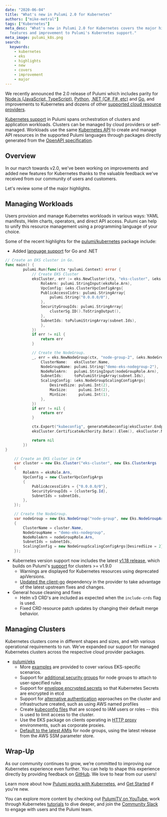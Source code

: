 ```yaml
---
date: "2020-06-04"
title: "What's new in Pulumi 2.0 for Kubernetes"
authors: ["mike-metral"]
tags: ["Kubernetes"]
meta_desc: "What's new in Pulumi 2.0 for Kubernetes covers the major highlights of
  features and improvement to Pulumi's Kubernetes support."
meta_image: pulumi_k8s.png
search:
  keywords:
    - kubernetes
    - eks
    - highlights
    - new
    - covers
    - improvement
    - major
---
```


We recently announced the 2.0 release of Pulumi which includes parity for
[Node.js (JavaScript, TypeScript)](/docs/languages-sdks/javascript), [Python](/docs/languages-sdks/python/), [.NET (C#, F#, etc)](/docs/languages-sdks/dotnet) and [Go](/docs/languages-sdks/go/),
and improvements to Kubernetes and dozens of other [supported cloud resource providers](/registry/).

[Kubernetes support](/registry/packages/kubernetes/) in Pulumi spans orchestration of clusters and application
workloads. Clusters can be managed by cloud providers or self-managed.
Workloads use the same [Kubernetes API](https://kubernetes.io/docs/reference/) to create and manage API resources in the
supported Pulumi languages through packages directly generated from the [OpenAPI specification](https://github.com/kubernetes/kubernetes/tree/master/api/openapi-spec).

<!--more-->

## Overview

In our march towards v2.0, we've been working on improvements and added new
features for Kubernetes thanks to the valuable feedback we've received from our
community of users and customers.

Let's review some of the major highlights.

## Managing Workloads

Users provision and manage Kubernetes workloads in various ways: YAML
manifests, Helm charts, operators, and direct API access. Pulumi can help to
unify this resource management using a programming language of your choice.

Some of the recent highlights for the [pulumi/kubernetes](https://github.com/pulumi/pulumi-kubernetes) package include:

* Added [language support](https://www.pulumi.com/registry/packages/kubernetes/#library-packages) for Go and .NET

```go
// Create an EKS cluster in Go.
func main() {
        pulumi.Run(func(ctx *pulumi.Context) error {
            // Create EKS Cluster
            eksCluster, err := eks.NewCluster(ctx, "eks-cluster", &eks.ClusterArgs{
                RoleArn: pulumi.StringInput(eksRole.Arn),
                VpcConfig: &eks.ClusterVpcConfigArgs{
                PublicAccessCidrs: pulumi.StringArray{
                    pulumi.String("0.0.0.0/0"),
                },
                SecurityGroupIds: pulumi.StringArray{
                    clusterSg.ID().ToStringOutput(),
                },
                SubnetIds: toPulumiStringArray(subnet.Ids),
                },
            })
            if err != nil {
                return err
            }

            // Create the NodeGroup.
            _, err = eks.NewNodeGroup(ctx, "node-group-2", &eks.NodeGroupArgs{
            	ClusterName:   eksCluster.Name,
            	NodeGroupName: pulumi.String("demo-eks-nodegroup-2"),
            	NodeRoleArn:   pulumi.StringInput(nodeGroupRole.Arn),
            	SubnetIds:     toPulumiStringArray(subnet.Ids),
            	ScalingConfig: &eks.NodeGroupScalingConfigArgs{
            		DesiredSize: pulumi.Int(2),
            		MaxSize:     pulumi.Int(2),
            		MinSize:     pulumi.Int(1),
            	},
            })
            if err != nil {
                return err
            }

            ctx.Export("kubeconfig", generateKubeconfig(eksCluster.Endpoint,
            eksCluster.CertificateAuthority.Data().Elem(), eksCluster.Name))

            return nil
        })
}
```

```csharp
    // Create an EKS cluster in C#
    var cluster = new Eks.Cluster("eks-cluster", new Eks.ClusterArgs
    {
        RoleArn = eksRole.Arn,
        VpcConfig = new ClusterVpcConfigArgs
        {
            PublicAccessCidrs = {"0.0.0.0/0"},
            SecurityGroupIds = {clusterSg.Id},
            SubnetIds = subnetIds,
        },
    });

    // Create the NodeGroup.
    var nodeGroup = new Eks.NodeGroup("node-group", new Eks.NodeGroupArgs
    {
        ClusterName = cluster.Name,
        NodeGroupName = "demo-eks-nodegroup",
        NodeRoleArn = nodeGroupRole.Arn,
        SubnetIds = subnetIds,
        ScalingConfig = new NodeGroupScalingConfigArgs{DesiredSize = 2},
    });
```

* Kubernetes version support now includes the latest [v1.18 release](https://kubernetes.io/docs/setup/release/notes/), which builds on Pulumi's [support](https://github.com/pulumi/pulumi-kubernetes#kubernetes-api-version-support) for clusters >= v1.9.0
    * Warnings are displayed for Kubernetes resources using deprecated apiVersions.
    * [Updated the client-go](https://kubernetes.io/docs/setup/release/notes/#client-go) dependency in the provider to take advantage of the latest upstream fixes and changes.
* General house cleaning and fixes
    * Helm v3 CRD's are included as expected when the `include-crds` flag is used.
    * Fixed CRD resource patch updates by changing their default merge behavior.

## Managing Clusters

Kubernetes clusters come in different shapes and sizes, and with various operational
requirements to run. We’ve expanded our support for managed Kubernetes clusters
across the respective cloud provider packages.

* [pulumi/eks](https://github.com/pulumi/pulumi-eks)
    * More [examples](https://github.com/pulumi/pulumi-eks/tree/master/examples) are provided to cover various EKS-specific scenarios.
    * Support for [additional security groups](https://www.pulumi.com/docs/reference/pkg/nodejs/pulumi/eks/#NodeGroup-extraNodeSecurityGroups) for node groups to attach to user-specified rules
    * Support for [envelope encrypted secrets](https://www.pulumi.com/docs/reference/pkg/nodejs/pulumi/eks/#ClusterOptions-encryptionConfigKeyArn) so that Kubernetes Secrets are encrypted in etcd
    * Support for [alternative authentication](https://www.pulumi.com/docs/reference/pkg/nodejs/pulumi/eks/#ClusterOptions-providerCredentialOpts) approaches on the cluster and infrastructure created, such as using AWS named profiles
    * Create [kubeconfig files](https://www.pulumi.com/docs/reference/pkg/nodejs/pulumi/eks/#Cluster-getKubeconfig) that are scoped to IAM users or roles -- this is used to limit access to the cluster.
    * Use the EKS package on clients operating in [HTTP proxy](https://www.pulumi.com/docs/reference/pkg/nodejs/pulumi/eks/#ClusterOptions-proxy) environments, such as corporate proxies.
    * [Default to the latest AMIs](https://www.pulumi.com/docs/reference/pkg/nodejs/pulumi/eks/#ClusterNodeGroupOptions-amiId) for node groups, using the latest release from the AWS SSM parameter store.

## Wrap-Up

As our community continues to grow, we’re committed to improving our Kubernetes
experience even further. You can help to shape this experience directly by
providing feedback on [GitHub](https://github.com/pulumi/pulumi-kubernetes/). We love to hear from our users!

Learn more about how [Pulumi works with Kubernetes](https://www.pulumi.com/registry/packages/kubernetes/), and [Get Started](https://www.pulumi.com/docs/iac/get-started/kubernetes/) if you're
new.

You can explore more content by checking out [PulumiTV on YouTube](https://www.youtube.com/pulumitv), work through
Kubernetes [tutorials](https://www.pulumi.com/docs/tutorials/kubernetes/) to dive deeper, and join the [Community Slack](https://slack.pulumi.com/) to engage
with users and the Pulumi team.
